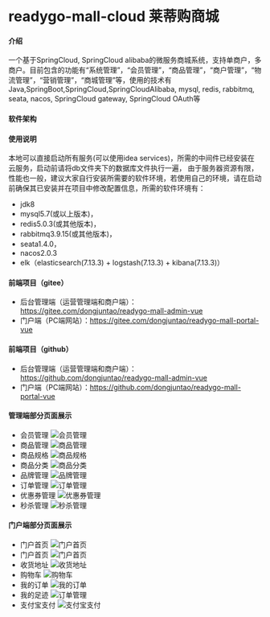 # readygo-mall-cloud 莱蒂购商城

#### 介绍
一个基于SpringCloud, SpringCloud alibaba的微服务商城系统，支持单商户，多商户。目前包含的功能有“系统管理”，“会员管理”，“商品管理”，“商户管理”，“物流管理”，“营销管理”，“商城管理”等，使用的技术有Java,SpringBoot,SpringCloud,SpringCloudAlibaba, mysql, redis, rabbitmq, seata, nacos, SpringCloud gateway, SpringCloud OAuth等

#### 软件架构


#### 使用说明
本地可以直接启动所有服务(可以使用idea services)，所需的中间件已经安装在云服务，启动前请将db文件夹下的数据库文件执行一遍，
由于服务器资源有限，性能也一般，建议大家自行安装所需要的软件环境，若使用自己的环境，请在启动前确保其已安装并在项目中修改配置信息，所需的软件环境有：
- jdk8
- mysql5.7(或以上版本)，
- redis5.0.3(或其他版本)，
- rabbitmq3.9.15(或其他版本)，
- seata1.4.0，
- nacos2.0.3
- elk（elasticsearch(7.13.3) + logstash(7.13.3) + kibana(7.13.3)）

#### 前端项目（gitee）
- 后台管理端（运营管理端和商户端）：https://gitee.com/dongjuntao/readygo-mall-admin-vue
- 门户端（PC端网站）：https://gitee.com/dongjuntao/readygo-mall-portal-vue

#### 前端项目（github）
- 后台管理端（运营管理端和商户端）：https://github.com/dongjuntao/readygo-mall-admin-vue
- 门户端（PC端网站）：https://github.com/dongjuntao/readygo-mall-portal-vue

#### 管理端部分页面展示
- 会员管理
![会员管理](doc/image/admin/member.jpg)
- 商品管理
![商品管理](doc/image/admin/goods.jpg)
- 商品规格
![商品规格](doc/image/admin/goods-specifications.jpg)
- 商品分类
![商品分类](doc/image/admin/goods-category.jpg)
- 品牌管理
![品牌管理](doc/image/admin/brand.jpg)
- 订单管理
![订单管理](doc/image/admin/order.jpg)
- 优惠券管理
![优惠券管理](doc/image/admin/coupon.jpg)
- 秒杀管理
![秒杀管理](doc/image/admin/seckill.jpg)

#### 门户端部分页面展示
- 门户首页
![门户首页](doc/image/user/homepage1.jpg)
- 门户首页
![门户首页](doc/image/user/homepage2.jpg)
- 收货地址
![收货地址](doc/image/user/my-address.jpg)
- 购物车
![购物车](doc/image/user/my-cart.jpg)
- 我的订单
![我的订单](doc/image/user/my-order.jpg)
- 我的足迹
![订单管理](doc/image/user/my-track.jpg)
- 支付宝支付
![支付宝支付](doc/image/user/alipay.jpg)
